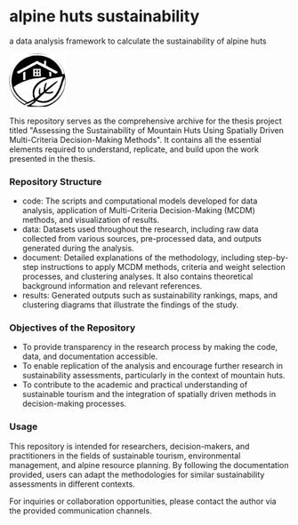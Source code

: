 # alpine huts sustainability
a data analysis framework to calculate the sustainability of alpine huts

<img src="docs/logo_bw.png" width="20%" />

This repository serves as the comprehensive archive for the thesis project titled "Assessing the Sustainability of Mountain Huts Using Spatially Driven Multi-Criteria Decision-Making Methods". It contains all the essential elements required to understand, replicate, and build upon the work presented in the thesis.
### Repository Structure
- code: The scripts and computational models developed for data analysis, application of Multi-Criteria Decision-Making (MCDM) methods, and visualization of results.
- data: Datasets used throughout the research, including raw data collected from various sources, pre-processed data, and outputs generated during the analysis.
- document: Detailed explanations of the methodology, including step-by-step instructions to apply MCDM methods, criteria and weight selection processes, and clustering analyses. It also contains theoretical background information and relevant references.
- results: Generated outputs such as sustainability rankings, maps, and clustering diagrams that illustrate the findings of the study.

### Objectives of the Repository
- To provide transparency in the research process by making the code, data, and documentation accessible.
- To enable replication of the analysis and encourage further research in sustainability assessments, particularly in the context of mountain huts.
- To contribute to the academic and practical understanding of sustainable tourism and the integration of spatially driven methods in decision-making processes.

### Usage
This repository is intended for researchers, decision-makers, and practitioners in the fields of sustainable tourism, environmental management, and alpine resource planning. By following the documentation provided, users can adapt the methodologies for similar sustainability assessments in different contexts.

For inquiries or collaboration opportunities, please contact the author via the provided communication channels.
